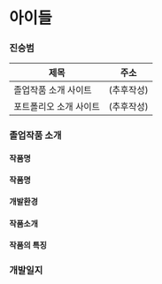 <h1>아이들</h1>
<h3>진승범</h3>

|제목|주소|
|-----|---|
|졸업작품 소개 사이트|(추후작성)|
|포트폴리오 소개 사이트|(추후작성)|

<h3>졸업작품 소개</h3>


<h4>작품명</h4>
<b>작품명</b>
<h4>개발환경</h4>
<h4>작품소개</h4>
<h4>작품의 특징</h4>


<h3>개발일지</h3>


